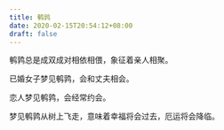 ```yaml
---
title: 鹌鹑
date: 2020-02-15T20:54:12+08:00
draft: false
---
```


鹌鹑总是成双成对相依相偎，象征着亲人相聚。


已婚女子梦见鹌鹑，会和丈夫相会。


恋人梦见鹌鹑，会经常约会。


梦见鹌鹑从树上飞走，意味着幸福将会过去，厄运将会降临。
